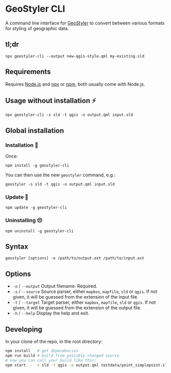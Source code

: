 # GeoStyler CLI

A command line interface for [GeoStyler](https://geostyler.org) to convert
between various formats for styling of geographic data.

## tl;dr

```
npx geostyler-cli --output new-qgis-style.qml my-existing.sld
```

## Requirements

Requires [Node.js](https://nodejs.org/) and
[npx](https://www.npmjs.com/package/npx) or [npm](https://www.npmjs.com/), both usually come with Node.js.

## Usage without installation ⚡

```
npx geostyler-cli -s sld -t qgis -o output.qml input.sld
```


## Global installation

### Installation 💾

Once:

```
npm install -g geostyler-cli
```

You can then use the new `geostyler` command, e.g.:

```
geostyler -s sld -t qgis -o output.qml input.sld
```

### Update 🚀

```
npm update -g geostyler-cli
```

### Uninstalling 😔

```
npm uninstall -g geostyler-cli
```


## Syntax

```
geostyler [options] -o /path/to/output.ext /path/to/input.ext
```

## Options

* `-o` / `--output` Output filename. Required.
* `-s` / `--source` Source parser, either `mapbox`, `mapfile`, `sld` or `qgis`.
If not given, it will be guessed from the extension of the input file.
* `-t` / `--target` Target parser, either `mapbox`, `mapfile`, `sld` or `qgis`.
If not given, it will be guessed from the extension of the output file.
* `-h` / `--help` Display the help and exit.

## Developing

In your clone of the repo, in the root directory:

```bash
npm install   # get dependencies
npm run build # build from possibly changed source
# now you can call your build like this:
npm start -- -s sld -t qgis -o output.qml testdata/point_simplepoint.sld
```
